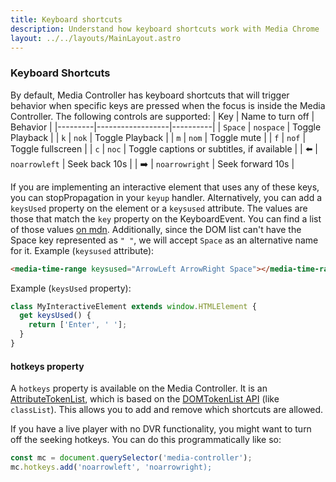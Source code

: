 ```yaml
---
title: Keyboard shortcuts
description: Understand how keyboard shortcuts work with Media Chrome
layout: ../../layouts/MainLayout.astro
---
```


### Keyboard Shortcuts

By default, Media Controller has keyboard shortcuts that will trigger behavior when specific keys are pressed when the focus is inside the Media Controller.
The following controls are supported:
| Key     | Name to turn off | Behavior |
|---------|------------------|----------|
| `Space` | `nospace`        | Toggle Playback |
| `k`     | `nok`            | Toggle Playback |
| `m`     | `nom`            | Toggle mute |
| `f`     | `nof`            | Toggle fullscreen |
| `c`     | `noc`            | Toggle captions or subtitles, if available |
| ⬅️       | `noarrowleft`    | Seek back 10s |
| ➡️       | `noarrowright`   | Seek forward 10s |

If you are implementing an interactive element that uses any of these keys, you can stopPropagation in your `keyup` handler. Alternatively, you can add a `keysUsed` property on the element or a `keysused` attribute. The values are those that match the `key` property on the KeyboardEvent. You can find a list of those values [on mdn](https://developer.mozilla.org/en-US/docs/Web/API/UI_Events/Keyboard_event_key_values). Additionally, since the DOM list can't have the Space key represented as `" "`, we will accept `Space` as an alternative name for it.
Example (`keysused` attribute):

```html
<media-time-range keysused="ArrowLeft ArrowRight Space"></media-time-range>
```

Example (`keysUsed` property):

```js
class MyInteractiveElement extends window.HTMLElement {
  get keysUsed() {
    return ['Enter', ' '];
  }
}
```

#### hotkeys property

A `hotkeys` property is available on the Media Controller. It is an [AttributeTokenList](https://github.com/muxinc/media-chrome/tree/main/src/js/utils/attribute-token-list.js), which is based on the [DOMTokenList API](https://developer.mozilla.org/en-US/docs/Web/API/DOMTokenList) (like `classList`). This allows you to add and remove which shortcuts are allowed.

If you have a live player with no DVR functionality, you might want to turn off the seeking hotkeys. You can do this programmatically like so:

```js
const mc = document.querySelector('media-controller');
mc.hotkeys.add('noarrowleft', 'noarrowright);
```
